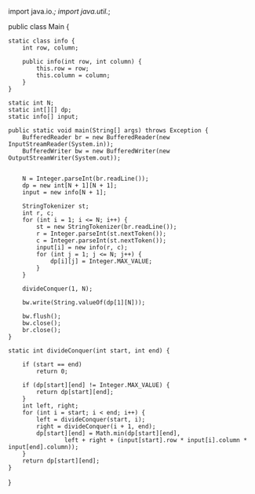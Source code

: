import java.io.*;
import java.util.*;

public class Main {

	static class info {
		int row, column;

		public info(int row, int column) {
			this.row = row;
			this.column = column;
		}
	}

	static int N;
	static int[][] dp;
	static info[] input;

	public static void main(String[] args) throws Exception {
		BufferedReader br = new BufferedReader(new InputStreamReader(System.in));
		BufferedWriter bw = new BufferedWriter(new OutputStreamWriter(System.out));

		
		N = Integer.parseInt(br.readLine());
		dp = new int[N + 1][N + 1];
		input = new info[N + 1];

		StringTokenizer st;
		int r, c;
		for (int i = 1; i <= N; i++) {
			st = new StringTokenizer(br.readLine());
			r = Integer.parseInt(st.nextToken());
			c = Integer.parseInt(st.nextToken());
			input[i] = new info(r, c);
			for (int j = 1; j <= N; j++) {
				dp[i][j] = Integer.MAX_VALUE;
			}
		}

		divideConquer(1, N);

		bw.write(String.valueOf(dp[1][N]));

		bw.flush();
		bw.close();
		br.close();
	}

	static int divideConquer(int start, int end) {
		
		if (start == end)
			return 0;

		if (dp[start][end] != Integer.MAX_VALUE) {
			return dp[start][end];
		}
		int left, right;
		for (int i = start; i < end; i++) {
			left = divideConquer(start, i);
			right = divideConquer(i + 1, end);
			dp[start][end] = Math.min(dp[start][end],
					left + right + (input[start].row * input[i].column * input[end].column));
		}
		return dp[start][end];
	}
}
